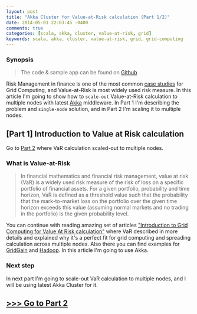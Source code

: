 ```yaml
---
layout: post
title: "Akka Cluster for Value-at-Risk calculation (Part 1/2)"
date: 2014-05-01 22:03:45 -0400
comments: true
categories: [scala, akka, cluster, value-at-risk, grid]
keywords: scala, akka, cluster, value-at-risk, grid, grid-computing
---
```


### Synopsis

> The code & sample app can be found on [Github](https://github.com/ezhulenev/akka-var-calculation)

Risk Management in finance is one of the most common [case studies](http://www.gridgain.com/usecases/risk-management/)
for Grid Computing, and Value-at-Risk is most widely used risk measure.
In this article I'm going to show how to `scale-out` Value-at-Risk calculation to multiple nodes with latest [Akka](http://akka.io) middleware.
In Part 1 I'm describing the problem and `single-node` solution, and in Part 2 I'm scaling it to multiple nodes.


## [Part 1] Introduction to Value at Risk calculation

Go to [Part 2](/blog/2014/05/01/akka-cluster-for-value-at-risk-calculation-2) where VaR calculation scaled-out to multiple nodes.

<!-- more -->

### What is Value-at-Risk

> In financial mathematics and financial risk management, value at risk (VaR) is a widely used risk measure of the risk of loss on a specific portfolio of financial assets. For a given portfolio, probability and time horizon, VaR is defined as a threshold value such that the probability that the mark-to-market loss on the portfolio over the given time horizon exceeds this value (assuming normal markets and no trading in the portfolio) is the given probability level.

You can continue with reading amazing set of articles ["Introduction to Grid Computing for Value At Risk calculation"](http://blog.octo.com/en/introduction-to-grid-computing-for-value-at-risk-calculatio/) where VaR described in more details
and explained why it's a perfect fit for grid computing and spreading calculation across multiple nodes. Also there you can find examples for [GridGain](http://www.gridgain.com/) and [Hadoop](http://hadoop.apache.org/). In this article I'm going to use Akka.

### Next step

In next part I'm going to scale-out VaR calculation to multiple nodes, and I will be using latest Akka Cluster for it.

## [>>> Go to Part 2](/blog/2014/05/01/akka-cluster-for-value-at-risk-calculation-2)
